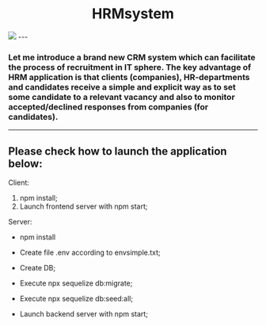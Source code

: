 <h1 align="center">HRMsystem</h1>

<img src="https://camo.githubusercontent.com/e066086eb51cff224f912136b9ece05d30f543116fa5b6e34292a7e429e94950/68747470733a2f2f6d656469612e67697068792e636f6d2f6d656469612f4c4949544c4a6461657638566c54773667672f67697068792e676966"/>
---

<h3> Let me introduce a brand new CRM system which can facilitate the process of recruitment in IT sphere. The key advantage of HRM application is that clients (companies), HR-departments and candidates receive a simple and explicit way as to set some candidate to a relevant vacancy and also to monitor accepted/declined responses from companies (for candidates). </h3>

---
## Please check how to launch the application below:

Client:

1. npm install;
2. Launch frontend server with npm start;

Server:

 - npm install
 - Create file .env according to envsimple.txt;
 - Create DB;

 - Execute npx sequelize db:migrate;

 - Execute npx sequelize db:seed:all;

 - Launch backend server with npm start;
